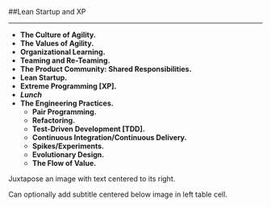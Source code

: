 <!-- .slide: data-background="resources/footer.svg" data-background-size="contain" data-background-position="bottom"  -->

##Lean Startup and XP
- - -
* **The Culture of Agility.**
* **The Values of Agility.**
* **Organizational Learning.**
* **Teaming and Re-Teaming.**
* **The Product Community:  Shared Responsibilities.**
* **Lean Startup.**
* **Extreme Programming [XP].**
* _**Lunch**_ <!-- .element: style="color:#5cab3d" -->
* **The Engineering Practices.**
  * **Pair Programming.**
  * **Refactoring.**
  * **Test-Driven Development [TDD].**
  * **Continuous Integration/Continuous Delivery.**
  * **Spikes/Experiments.**
  * **Evolutionary Design.**
  * **The Flow of Value.**

<aside class="notes">
  <p>
    Juxtapose an image with text centered to its right.
  </p>
  <p>
    Can optionally add subtitle centered below image in left table cell.
  </p>
</aside>
